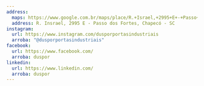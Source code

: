 ```yaml
---
address:
  maps: https://www.google.com.br/maps/place/R.+Israel,+2995+E+-+Passo+dos+Fortes,+Chapec%C3%B3+-+SC,+89805-730/@-27.0758268,-52.6114012,17z/data=!3m1!4b1!4m6!3m5!1s0x94e4b67b7d958a8d:0xa62db411928f3d5a!8m2!3d-27.0758316!4d-52.6088263!16s%2Fg%2F11f0xvtjwv?entry=ttu
  address: R. Insrael, 2995 E - Passo dos Fortes, Chapecó - SC
instagram:
  url: https://www.instagram.com/dusporportasindustriais
  arroba: "@dusporportasindustriais"
facebook:
  url: https://www.facebook.com/
  arroba: duspor
linkedin:
  url: https://www.linkedin.com/
  arroba: duspor
---
```

